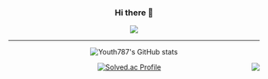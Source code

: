 
<div align="center">

  ### Hi there 👋
  <a  href="https://wkdus885.tistory.com/"><img align="center" src="https://img.shields.io/badge/Tistory-3DDC84?style=flat-square&logo=Blogger&logoColor=white"/></a> 

---
</div>

<div align="center">

![Youth787's GitHub stats](https://github-readme-stats.vercel.app/api?username=Youth787&show_icons=true&theme=merko) 

<img align="right" src="http://mazandi.herokuapp.com/api?handle=ar77gt&theme=dark"/>

[![Solved.ac Profile](http://mazassumnida.wtf/api/generate_badge?boj=ar77gt)](https://solved.ac/ar77gt)

</div>






<!--
**Youth787/youth787** is a ✨ _special_ ✨ repository because its `README.md` (this file) appears on your GitHub profile.

Here are some ideas to get you started:

- 🔭 I’m currently working on ...
- 🌱 I’m currently learning ...
- 👯 I’m looking to collaborate on ...
- 🤔 I’m looking for help with ...
- 💬 Ask me about ...
- 📫 How to reach me: ...
- 😄 Pronouns: ...
- ⚡ Fun fact: ...
-->
